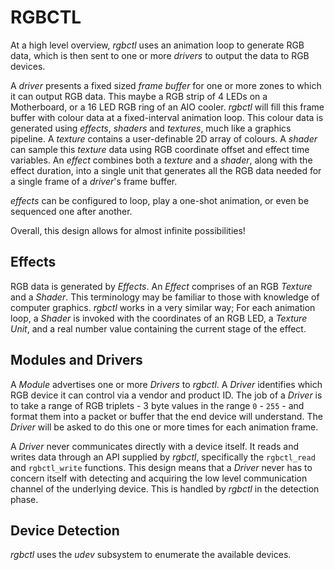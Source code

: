 # RGBCTL
At a high level overview, *rgbctl* uses an animation loop to generate RGB data, which is then sent to one or more *drivers* to output the data to RGB devices.

A *driver* presents a fixed sized *frame buffer* for one or more zones to which it can output RGB data. This maybe a RGB strip of 4 LEDs on a Motherboard, or a 16 LED RGB ring of an AIO cooler. *rgbctl* will fill this frame buffer with colour data at a fixed-interval animation loop. This colour data is generated using *effects*, *shaders* and *textures*, much like a graphics pipeline. A *texture* contains a user-definable 2D array of colours. A *shader* can sample this *texture* data using RGB coordinate offset and effect time variables. An *effect* combines both a *texture* and a *shader*, along with the effect duration, into a single unit that generates all the RGB data needed for a single frame of a *driver*'s frame buffer.

*effects* can be configured to loop, play a one-shot animation, or even be sequenced one after another.

Overall, this design allows for almost infinite possibilities!

## Effects
RGB data is generated by *Effects*. An *Effect* comprises of an RGB *Texture* and a *Shader*. This terminology may be familiar to those with knowledge of computer graphics. *rgbctl* works in a very similar way; For each animation loop, a *Shader* is invoked with the coordinates of an RGB LED, a *Texture Unit*, and a real number value containing the current stage of the effect.

## Modules and Drivers
A *Module* advertises one or more *Drivers* to *rgbctl*. A *Driver* identifies which RGB device it can control via a vendor and product ID. The job of a *Driver* is to take a range of RGB triplets - 3 byte values in the range `0` - `255` - and format them into a packet or buffer that the end device will understand. The *Driver* will be asked to do this one or more times for each animation frame.

A *Driver* never communicates directly with a device itself. It reads and writes data through an API supplied by *rgbctl*, specifically the `rgbctl_read` and `rgbctl_write` functions. This design means that a *Driver* never has to concern itself with detecting and acquiring the low level communication channel of the underlying device. This is handled by *rgbctl* in the detection phase.

## Device Detection
*rgbctl* uses the *udev* subsystem to enumerate the available devices.
